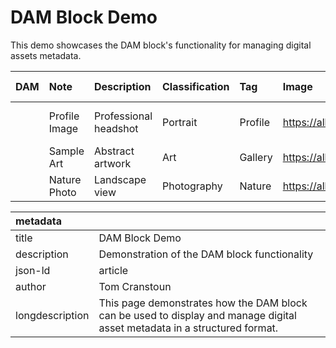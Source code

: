 # DAM Block Demo

This demo showcases the DAM block's functionality for managing digital assets metadata.

| DAM | Note | Description | Classification | Tag | Image | Additional Info |
| :---- | :---- | :---- | :---- | :---- | :---- | :---- |
| | Profile Image | Professional headshot | Portrait | Profile | https://allabout.network/media_11fa677a5c5d2563c03ba0f229be08509492ccb60.png | Main profile photo |
| | Sample Art | Abstract artwork | Art | Gallery | https://allabout.network/media_188fa5bcd003e5a2d56e7ad3ca233300c9e52f1e5.png | Featured piece |
| | Nature Photo | Landscape view | Photography | Nature | https://allabout.network/media_14e918fa88c2a9a810fd454fa04f0bd152c01fed2.jpeg | Scenic vista |

| metadata | |
| :--- | :--- |
| title | DAM Block Demo |
| description | Demonstration of the DAM block functionality |
| json-ld | article |
| author | Tom Cranstoun |
| longdescription | This page demonstrates how the DAM block can be used to display and manage digital asset metadata in a structured format. |

